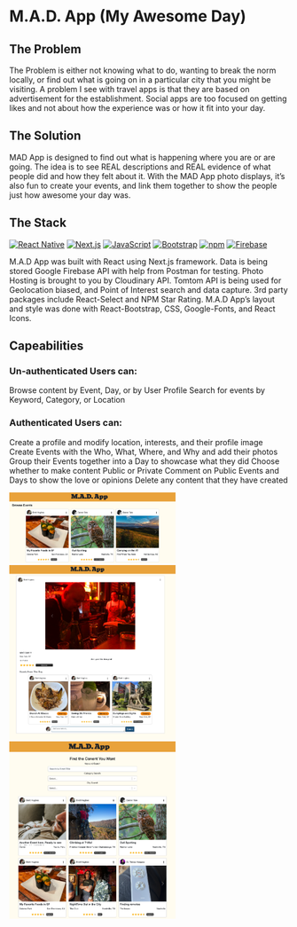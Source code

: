 # M.A.D. App (My Awesome Day)

## The Problem
The Problem is either not knowing what to do, wanting to break the norm locally, or find out what is going on in a particular city that you might be visiting.  A problem I see with travel apps is that they are based on advertisement for the establishment.  Social apps are too focused on getting likes and not about how the experience was or how it fit into your day.  

## The Solution
MAD App is designed to find out what is happening where you are or are going.    The idea is to see REAL descriptions and REAL evidence of what people did and how they felt about it. With the MAD App photo displays, it’s also fun to create your events, and link them together to show the people just how awesome your day was.

## The Stack
<a href="https://reactnative.dev/" title="React Native"><img src="https://github.com/get-icon/geticon/raw/master/icons/react.svg" alt="React Native" width="50px" height="50px"></a>
<a href="https://nextjs.org/" title="Next.js"><img src="https://github.com/get-icon/geticon/raw/master/icons/nextjs-icon.svg" alt="Next.js" width="50px" height="50px"></a>
<a href="https://developer.mozilla.org/en-US/docs/Web/JavaScript" title="JavaScript"><img src="https://github.com/get-icon/geticon/raw/master/icons/javascript.svg" alt="JavaScript" width="50px" height="50px"></a>
<a href="https://getbootstrap.com/" title="Bootstrap"><img src="https://github.com/get-icon/geticon/raw/master/icons/bootstrap.svg" alt="Bootstrap" width="50px" height="50px"></a>
<a href="https://www.npmjs.com/" title="npm"><img src="https://github.com/get-icon/geticon/raw/master/icons/npm.svg" alt="npm" width="50px" height="50px"></a>
<a href="https://www.firebase.com/" title="Firebase"><img src="https://github.com/get-icon/geticon/raw/master/icons/firebase.svg" alt="Firebase" width="50px" height="50px"></a>

M.A.D App was built with React using Next.js framework. 
Data is being stored Google Firebase API with help from Postman for testing.
Photo Hosting is brought to you by Cloudinary API.
Tomtom API is being used for Geolocation biased, and Point of Interest search and data capture.
3rd party packages include React-Select and NPM Star Rating.
M.A.D App’s layout and style was done with React-Bootstrap, CSS, Google-Fonts, and React Icons.

## Capeabilities
### Un-authenticated Users can:
Browse content by Event, Day, or by User Profile
Search for events by Keyword, Category, or Location

### Authenticated Users can:
Create a profile and modify location, interests, and their profile image
Create Events with the Who, What, Where, and Why and add their photos
Group their Events together into a Day to showcase what they did
Choose whether to make content Public or Private
Comment on Public Events and Days to show the love or opinions
Delete any content that they have created

<div class="readme-images">
<img
  src="/styles/readme-images/ss-browse.png"
  alt="view of browse events page"
  title="Browse"
  style="display: inline-block; margin: 0 auto; max-width: 300px">
  <img
  src="/styles/readme-images/ss-day.png"
  alt="View Day View"
  title="A Day"
  style="display: inline-block; margin: 0 auto; max-width: 300px">
  <img
  src="/styles/readme-images/ss-search.png"
  alt="Search View"
  title="Search Page"
  style="display: inline-block; margin: 0 auto; max-width: 300px">
  </div>
  
